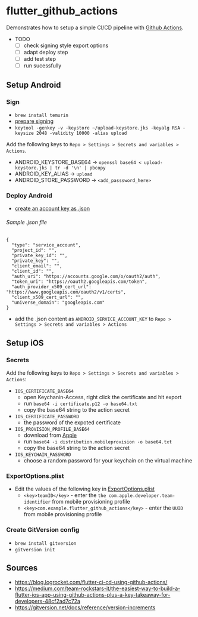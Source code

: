 # flutter_github_actions

Demonstrates how to setup a simple CI/CD pipeline with [Github Actions](https://github.com/features/actions).

- TODO
  - [ ] check signing style export options
  - [ ] adapt deploy step
  - [ ] add test step
  - [ ] run sucessfully

## Setup Android

### Sign

- `brew install temurin`
- [prepare signing](https://docs.flutter.dev/deployment/android)
- `keytool -genkey -v -keystore ~/upload-keystore.jks -keyalg RSA -keysize 2048 -validity 10000 -alias upload`

Add the following keys to `Repo > Settings > Secrets and variables > Actions`.

- ANDROID_KEYSTORE_BASE64 -> `openssl base64 < upload-keystore.jks | tr -d '\n' | pbcopy`
- ANDROID_KEY_ALIAS -> `upload`
- ANDROID_STORE_PASSWORD -> `<add_passsword_here>`

### Deploy Android

- [create an account key as .json](https://cloud.google.com/iam/docs/keys-create-delete)

###### Sample .json file

```
{
  "type": "service_account",
  "project_id": "",
  "private_key_id": "",
  "private_key": "",
  "client_email": "",
  "client_id": "",
  "auth_uri": "https://accounts.google.com/o/oauth2/auth",
  "token_uri": "https://oauth2.googleapis.com/token",
  "auth_provider_x509_cert_url": "https://www.googleapis.com/oauth2/v1/certs",
  "client_x509_cert_url": "",
  "universe_domain": "googleapis.com"
}
```

- add the .json content as `ANDROID_SERVICE_ACCOUNT_KEY` to `Repo > Settings > Secrets and variables > Actions`

## Setup iOS

### Secrets

Add the following keys to `Repo > Settings > Secrets and variables > Actions`:

- `IOS_CERTIFICATE_BASE64`
  - open Keychanin-Access, right click the certificate and hit export
  - run `base64 -i certificate.p12 -o base64.txt`
  - copy the base64 string to the action secret
- `IOS_CERTIFICATE_PASSWORD`
  - the password of the expoted certificate
- `IOS_PROVISION_PROFILE_BASE64`
  - download from [Apple](https://developer.apple.com/account/resources/profiles/)
  - run `base64 -i distribution.mobileprovision -o base64.txt`
  - copy the base64 string to the action secret
- `IOS_KEYCHAIN_PASSWORD`
  - choose a random password for your keychain on the virtual machine

### ExportOptions.plist

- Edit the values of the following key in [ExportOptions.plist](io/ExportOptions.plist)
  - `<key>teamID</key>` - enter the `the com.apple.developer.team-identifier` from mobile provisioning profile
  - `<key>com.example.flutter_github_actions</key>` - enter the `UUID` from mobile provisioning profile

### Create GitVersion config

- `brew install gitversion`
- `gitversion init`

## Sources

- https://blog.logrocket.com/flutter-ci-cd-using-github-actions/
- https://medium.com/team-rockstars-it/the-easiest-way-to-build-a-flutter-ios-app-using-github-actions-plus-a-key-takeaway-for-developers-48cf2ad7c72a
- https://gitversion.net/docs/reference/version-increments
